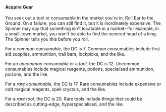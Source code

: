 #### Acquire Gear
You seek out a tool or consumable in the market you're in. Roll Ear to the Ground. On a failure, you can still find it, but it is inordinately expensive. The Spinner may say that something isn't locatable in a market--for example, in a small-town market, you won't be able to find the severed head of a king. The Spinner tells you this before you roll.

For a *common consumable,* the DC is 7. Common consumables include first aid supplies, ammunition, trail bars, lockpicks, and the like.

For an *uncommon consumable* or a *tool,* the DC is 12. Uncommon consumables include magical reagents, potions, specialised ammunition, poisons, and the like.

For a *rare consumable,* the DC is 17. Rare consumables include expensive or odd magical reagents, spell crystals, and the like.

For a *rare tool,* the DC is 20. Rare tools include things that could be described as cutting-edge, hyperspecialised, and the like.
